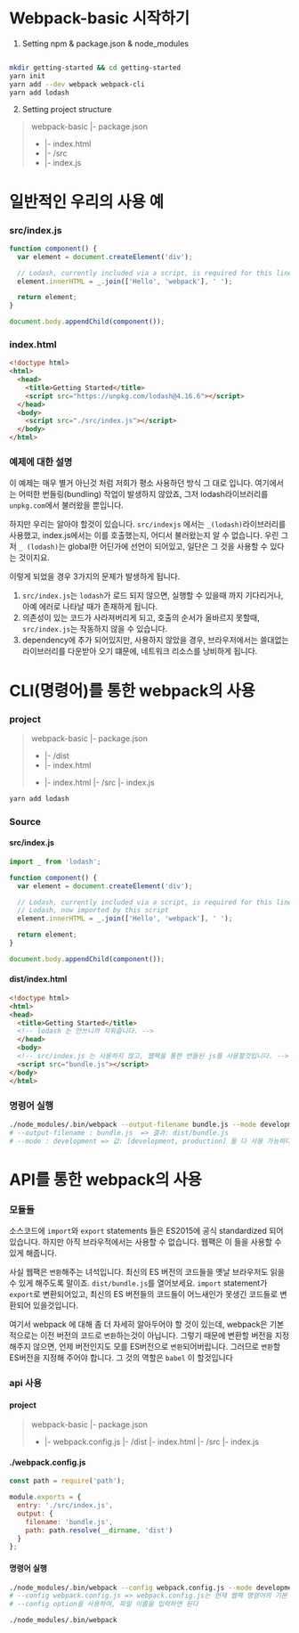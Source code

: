 # Webpack-basic 시작하기 


1. Setting npm & package.json & node_modules

``` sh

mkdir getting-started && cd getting-started
yarn init
yarn add --dev webpack webpack-cli
yarn add lodash

```

2. Setting project structure

>    webpack-basic
>   |- package.json
> + |- index.html
> + |- /src
> + |-   index.js

# 일반적인 우리의 사용 예

### src/index.js

``` js
function component() {
  var element = document.createElement('div');

  // Lodash, currently included via a script, is required for this line to work
  element.innerHTML = _.join(['Hello', 'webpack'], ' ');

  return element;
}

document.body.appendChild(component());
```

### index.html

``` html
<!doctype html>
<html>
  <head>
    <title>Getting Started</title>
    <script src="https://unpkg.com/lodash@4.16.6"></script>
  </head>
  <body>
    <script src="./src/index.js"></script>
  </body>
</html>
```

### 예제에 대한 설명

이 예제는 매우 별거 아닌것 처럼 저희가 평소 사용하던 방식 그 대로 입니다.
여기에서는 어떠한 번들링(bundling) 작업이 발생하지 않았죠, 그저 lodash라이브러리를 `unpkg.com`에서 불러왔을 뿐입니다.

하지만 우리는 알아야 할것이 있습니다.
`src/indexjs` 에서는 `_(lodash)`라이브러리를 사용했고, index.js에서는 이를 호출했는지, 어디서 불러왔는지 알 수 없습니다.
우린 그저 `_ (lodash)`는 global한 어딘가에 선언이 되어있고, 일단은 그 것을 사용할  수 있다는 것이지요.

이렇게 되었을 경우 3가지의 문제가 발생하게 됩니다.

1. `src/index.js`는 `lodash`가 로드 되지 않으면, 실행할 수 있을때 까지 기다리거나, 아예 에러로 나타날 때가 존재하게 됩니다.
2. 의존성이 있는 코드가 사라져버리게 되고, 호출의 순서가 올바르지 못할때, `src/index.js`는 작동하지 않을 수 있습니다.
3. dependency에 추가 되어있지만, 사용하지 않았을 경우, 브라우저에서는 쓸대없는 라이브러리를 다운받아 오기 떄문에, 네트워크 리소스를 낭비하게 됩니다.

# CLI(명령어)를 통한 webpack의 사용

### project

>   webpack-basic
>   |- package.json
> + |- /dist
> +   |- index.html
> - |- index.html
>   |- /src
>     |- index.js

``` bash
yarn add lodash
```

### Source

#### src/index.js


``` js
import _ from 'lodash';

function component() {
  var element = document.createElement('div');

  // Lodash, currently included via a script, is required for this line to work
  // Lodash, now imported by this script
  element.innerHTML = _.join(['Hello', 'webpack'], ' ');

  return element;
}

document.body.appendChild(component());
```

#### dist/index.html

``` html
<!doctype html>
<html>
<head>
  <title>Getting Started</title>
  <!-- lodash 는 안쓰니까 지워줍니다. -->
  </head>
  <body>
  <!-- src/index.js 는 사용하지 않고, 웹팩을 통한 번들된 js를 사용할것입니다. -->
  <script src="bundle.js"></script>
</body>
</html>
```

### 명령어 실행

``` sh
./node_modules/.bin/webpack --output-filename bundle.js --mode development
# --output-filename : bundle.js  => 결과: dist/bundle.js
# --mode : development => 값: [development, production] 둘 다 사용 가능하다.
```

# API를 통한 webpack의 사용

### 모듈들

소스코드에 `import`와 `export` statements 들은 ES2015에 공식 standardized 되어 있습니다. 하지만 아직 브라우적에서는 사용할 수 없습니다.
웹팩은 이 들을 사용할 수 있게 해줍니다. 

사실 웹팩은 `변환`해주는 녀석입니다. 최신의 ES 버전의 코드들을 옛날 브라우저도 읽을 수 있게 해주도록 말이죠. `dist/bundle.js`를 열어보세요.
`import` statement가 `export`로 변환되어있고, 최신의 ES 버전들의 코드들이 어느새인가 못생긴 코드들로 변환되어 있을것입니다.

여기서 webpack 에 대해 좀 더 자세히 알아두어야 할 것이 있는데, webpack은 기본적으로는 이전 버전의 코드로 `변환`하는것이 아닙니다.
그렇기 때문에 변환할 버전을 지정해주지 않으면, 언제 버전인지도 모를 ES버전으로 `변환`되어버립니다.
그러므로 `변환`할 ES버전을 지정해 주어야 합니다. 그 것의 역할은 `babel` 이 할것입니다

### api 사용

#### project

>   webpack-basic
>   |- package.json
> + |- webpack.config.js
>   |- /dist
>     |- index.html
>   |- /src
>     |- index.js

#### ./webpack.config.js

``` js
const path = require('path');

module.exports = {
  entry: './src/index.js',
  output: {
    filename: 'bundle.js',
    path: path.resolve(__dirname, 'dist')
  }
};

```

#### 명령어 실행

``` sh
./node_modules/.bin/webpack --config webpack.config.js --mode development
# --config webpack.config.js => webpack.config.js는 현재 웹팩 명령어의 기본 설정 파일로써 지정되어있다. 만약 설정파일이 다른 이름이라면,
# --config option을 사용하여, 파일 이름을 입력하면 된다

./node_modules/.bin/webpack
```


